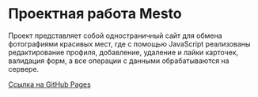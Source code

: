 # Проектная работа Mesto

Проект представляет собой одностраничный сайт для обмена фотографиями красивых мест, где с помощью JavaScript реализованы редактирование профиля, добавление, удаление и лайки карточек, валидация форм, а все операции с данными обрабатываются на сервере.

[Ссылка на GitHub Pages](https://rikkaar.github.io/mesto-project-ff)
